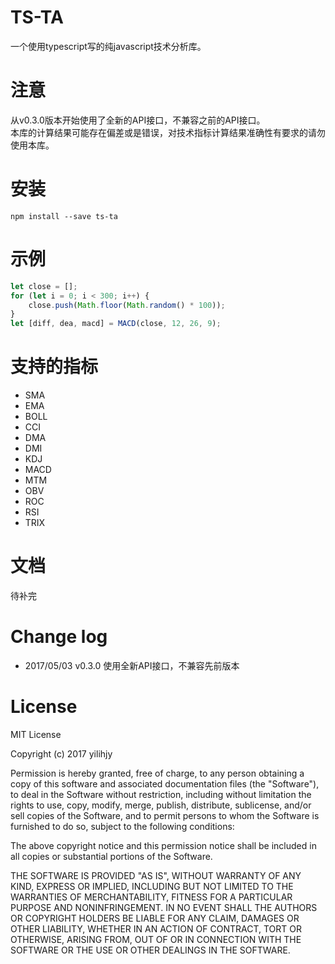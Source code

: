 # TS-TA
一个使用typescript写的纯javascript技术分析库。  

# 注意
从v0.3.0版本开始使用了全新的API接口，不兼容之前的API接口。  
本库的计算结果可能存在偏差或是错误，对技术指标计算结果准确性有要求的请勿使用本库。

# 安装
`npm install --save ts-ta`

# 示例
```javascript
let close = [];
for (let i = 0; i < 300; i++) {
    close.push(Math.floor(Math.random() * 100));
}
let [diff, dea, macd] = MACD(close, 12, 26, 9);
```

# 支持的指标
* SMA
* EMA
* BOLL
* CCI
* DMA
* DMI
* KDJ
* MACD
* MTM
* OBV
* ROC
* RSI
* TRIX

# 文档
待补完

# Change log
* 2017/05/03 v0.3.0 使用全新API接口，不兼容先前版本

# License
MIT License

Copyright (c) 2017 yilihjy

Permission is hereby granted, free of charge, to any person obtaining a copy
of this software and associated documentation files (the "Software"), to deal
in the Software without restriction, including without limitation the rights
to use, copy, modify, merge, publish, distribute, sublicense, and/or sell
copies of the Software, and to permit persons to whom the Software is
furnished to do so, subject to the following conditions:

The above copyright notice and this permission notice shall be included in all
copies or substantial portions of the Software.

THE SOFTWARE IS PROVIDED "AS IS", WITHOUT WARRANTY OF ANY KIND, EXPRESS OR
IMPLIED, INCLUDING BUT NOT LIMITED TO THE WARRANTIES OF MERCHANTABILITY,
FITNESS FOR A PARTICULAR PURPOSE AND NONINFRINGEMENT. IN NO EVENT SHALL THE
AUTHORS OR COPYRIGHT HOLDERS BE LIABLE FOR ANY CLAIM, DAMAGES OR OTHER
LIABILITY, WHETHER IN AN ACTION OF CONTRACT, TORT OR OTHERWISE, ARISING FROM,
OUT OF OR IN CONNECTION WITH THE SOFTWARE OR THE USE OR OTHER DEALINGS IN THE
SOFTWARE.
